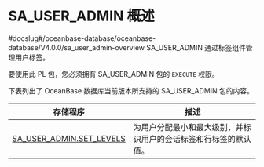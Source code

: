 SA_USER_ADMIN 概述 
=====================================
#docslug#/oceanbase-database/oceanbase-database/V4.0.0/sa_user_admin-overview
SA_USER_ADMIN 通过标签组件管理用户标签。

要使用此 PL 包，您必须拥有 SA_USER_ADMIN 包的 `EXECUTE` 权限。

下表列出了 OceanBase 数据库当前版本所支持的 SA_USER_ADMIN 包的内容。


|                                **存储程序**                                 |              **描述**              |
|-------------------------------------------------------------------------|----------------------------------|
| [SA_USER_ADMIN.SET_LEVELS](../6.sa_user_admin-user-tag-management-pack/2.sa_user_admin-set_levels.md) | 为用户分配最小和最大级别，并标识用户的会话标签和行标签的默认值。 |



